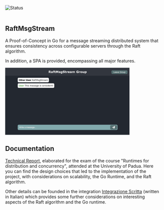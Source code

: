 <div align="left">
  <img src="https://img.shields.io/badge/Project%20Status-Completed-brightgreen" alt="Status">
</div>
<br>

## RaftMsgStream
A Proof-of-Concept in Go for a message streaming distributed system that ensures consistency across configurable servers through the Raft algorithm.

In addition, a SPA is provided, encompassing all major features.

<img src="./screenshots/screenshot.png" alt="Screenshot of RaftMsgStream SPA" width="400"/>

## Documentation
[Technical Report](https://github.com/GianlucaBresolin/RaftMsgStream/blob/master/TechnicalReport.pdf), elaborated for the exam of the course "Runtimes for distribution and concurrency", attended at the University of Padua. Here you can find the design choices that led to the implementation of the project, with considerations on scalability, the Go Runtime, and the Raft algorithm.

Other details can be founded in the integration [Integrazione Scritta](https://github.com/GianlucaBresolin/RaftMsgStream/blob/master/IntegrazioneScritta.pdf) (written in Italian) which provides some further considerations on interesting aspects of the Raft algorithm and the Go runtime.
